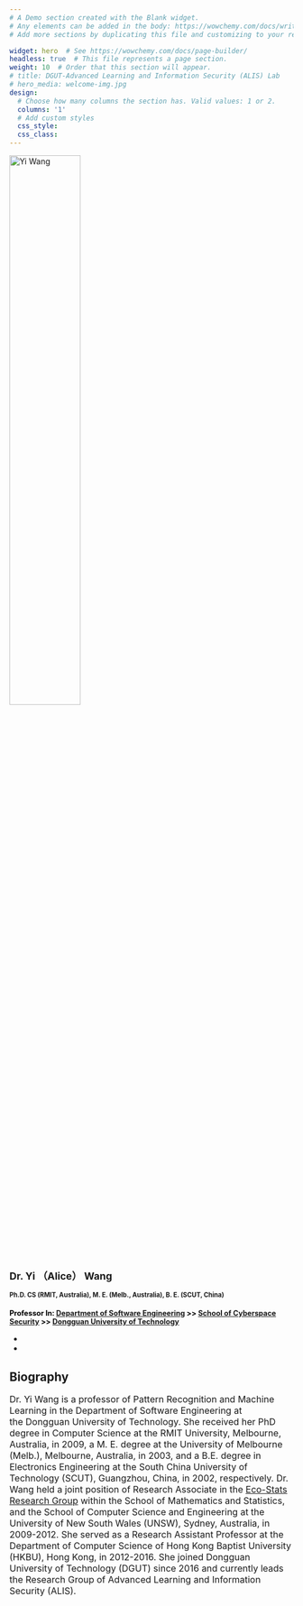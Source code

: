 ```yaml
---
# A Demo section created with the Blank widget.
# Any elements can be added in the body: https://wowchemy.com/docs/writing-markdown-latex/
# Add more sections by duplicating this file and customizing to your requirements.

widget: hero  # See https://wowchemy.com/docs/page-builder/
headless: true  # This file represents a page section.
weight: 10  # Order that this section will appear.
# title: DGUT-Advanced Learning and Information Security (ALIS) Lab
# hero_media: welcome-img.jpg
design:
  # Choose how many columns the section has. Valid values: 1 or 2.
  columns: '1'
  # Add custom styles
  css_style:
  css_class:
---
```


<!-- <br>

The **DGUT-301 ALIS-Lab** has been a center of excellence for Artificial Intelligence research, teaching, and practice since its founding in 2016. -->

<section id="profile-page" class="pt-5">
    <div class="container">
        <div class="row">
            <div class="col-12 col-lg-4">
                <div id="profile"><img style="width: 50%;height: 50%;" class="avatar avatar-circle" src="https://dgut-alis.netlify.app/author/yi-wang/avatar_hu89df5c219375d0dea827182b2df18992_2700686_270x270_fill_lanczos_center_2.png" alt="Yi Wang">
                    <div class="portrait-title">
                        <h2 style="font-size: 1.1rem;">Dr. Yi （Alice） Wang</h2>
                        <h3 style="font-size: 0.7rem;" >
                            Ph.D. CS (RMIT, Australia), M. E. (Melb., Australia), B. E. (SCUT, China)
                        </h3>
                        <h3 style="font-size: 0.8rem; color: black;" > 
                            <!-- <a style="text-decoration: none;color: rgba(0,0,0,.54);" href="https://css.dgut.edu.cn/list?14">Department of Software Engineering <a> >> -->
                            Professor In: 
                            <a href="https://css.dgut.edu.cn/list?14">Department of Software Engineering</a> >>
                            <a href="https://css.dgut.edu.cn/">School of Cyberspace Security</a> >>
                            <a href="https://www.dgut.edu.cn/index.htm">Dongguan University of Technology</a>
                        </h3>
                    </div>
                    <ul class="network-icon" aria-hidden="true">
                        <li><a href="mailto:wangyi@dgut.edu.cn" aria-label="envelope"><i
                                    class="fas fa-envelope big-icon"></i></a></li>
                        <li><a href="https://scholar.google.com/citations?user=hYVi3vIAAAAJ&hl=zh-CN&oi=ao" target="_blank"
                                rel="noopener" aria-label="google-scholar"><i
                                    class="ai ai-google-scholar big-icon"></i></a></li>
                        <!-- <li><a href="https://github.com/gcushen" target="_blank" rel="noopener" aria-label="github"><i
                                    class="fab fa-github big-icon"></i></a></li> -->
                    </ul>
                </div>
            </div>
            <div class="col-12 col-lg-8">
                <div class="article-style">
                    <h2>Biography</h2>
                    <p style="font-size: 1rem;">Dr. Yi Wang is a professor of Pattern Recognition and Machine Learning in the Department of Software Engineering at the Dongguan University of Technology. She received her PhD degree in Computer Science at the RMIT University, Melbourne, Australia, in 2009, a M. E. degree at the University of Melbourne (Melb.), Melbourne, Australia, in 2003, and a B.E. degree in Electronics Engineering at the South China University of Technology (SCUT), Guangzhou, China, in 2002, respectively. Dr. Wang held a joint position of Research Associate in the <a href=" http://www.eco-stats.unsw.edu.au/">Eco-Stats Research Group</a> within the School of Mathematics and Statistics, and the School of Computer Science and Engineering at the University of New South Wales (UNSW), Sydney, Australia, in 2009-2012. She served as a Research Assistant Professor at the Department of Computer Science of Hong Kong Baptist University (HKBU), Hong Kong, in 2012-2016. She joined Dongguan University of Technology (DGUT) since 2016 and currently leads the Research Group of Advanced Learning and Information Security (ALIS). </p>
                </div>
                <!-- <div class="row">
                    <div class="col-md-5">
                        <div class="section-subheading">Interests</div>
                        <ul class="ul-interests mb-0">
                            <li>Artificial Intelligence</li>
                            <li>Computational Linguistics</li>
                            <li>Information Retrieval</li>
                        </ul>
                    </div>
                    <div class="col-md-7">
                        <div class="section-subheading">Education</div>
                        <ul class="ul-edu fa-ul mb-0">
                            <li><i class="fa-li fas fa-graduation-cap"></i>
                                <div class="description">
                                    <p class="course">PhD in Artificial Intelligence, 2012</p>
                                    <p class="institution">Stanford University</p>
                                </div>
                            </li>
                            <li><i class="fa-li fas fa-graduation-cap"></i>
                                <div class="description">
                                    <p class="course">MEng in Artificial Intelligence, 2009</p>
                                    <p class="institution">Massachusetts Institute of Technology</p>
                                </div>
                            </li>
                            <li><i class="fa-li fas fa-graduation-cap"></i>
                                <div class="description">
                                    <p class="course">BSc in Artificial Intelligence, 2008</p>
                                    <p class="institution">Massachusetts Institute of Technology</p>
                                </div>
                            </li>
                        </ul>
                    </div>
                </div> -->
            </div>
        </div>
    </div>
</section>
